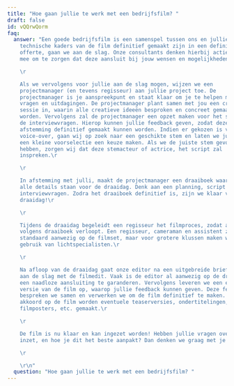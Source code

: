 ```yaml
---
title: "Hoe gaan jullie te werk met een bedrijfsfilm? "
draft: false
id: vQQrwQorm
faq:
  answer: "Een goede bedrijfsfilm is een samenspel tussen ons en jullie. Zodra de
    technische kaders van de film definitief gemaakt zijn in een definitieve
    offerte, gaan we aan de slag. Onze consultants denken hierbij actief met je
    mee om te zorgen dat deze aansluit bij jouw wensen en mogelijkheden.\r

    \r

    Als we vervolgens voor jullie aan de slag mogen, wijzen we een
    projectmanager (en tevens regisseur) aan jullie project toe. De
    projectmanager is je aanspreekpunt en staat klaar om je te helpen met al je
    vragen en uitdagingen. De projectmanager plant samen met jou een creatieve
    sessie in, waarin alle creatieve ideeën besproken en concreet gemaakt
    worden. Vervolgens zal de projectmanager een opzet maken voor het script of
    de interviewvragen. Hierop kunnen jullie feedback geven, zodat deze in
    afstemming definitief gemaakt kunnen worden. Indien er gekozen is voor een
    voice-over, gaan wij op zoek naar een geschikte stem en laten we jullie uit
    een kleine voorselectie een keuze maken. Als we de juiste stem gevonden
    hebben, zorgen wij dat deze stemacteur of actrice, het script zal
    inspreken.\r

    \r

    In afstemming met julli, maakt de projectmanager een draaiboek waarin
    alle details staan voor de draaidag. Denk aan een planning, script en
    interviewvragen. Zodra het draaiboek definitief is, zijn we klaar voor de
    draaidag!\r

    \r

    Tijdens de draaidag begeleidt een regisseur het filmproces, zodat alles
    volgens draaiboek verloopt. Een regisseur, cameraman en assistent zijn
    standaard aanwezig op de filmset, maar voor grotere klussen maken we ook
    gebruik van lichtspecialisten.\r

    \r

    Na afloop van de draaidag gaat onze editor na een uitgebreide briefing
    aan de slag met de filmedit. Vaak is de editor al aanwezig op de draaidag om
    een naadloze aansluiting te garanderen. Vervolgens leveren we een eerste
    versie van de film op, waarop jullie feedback kunnen geven. Deze feedback
    bespreken we samen en verwerken we om de film definitief te maken. Na
    akkoord op de film worden eventuele teaserversies, ondertitelingen,
    filmposters, etc. gemaakt.\r

    \r

    De film is nu klaar en kan ingezet worden! Hebben jullie vragen over de
    inzet, en hoe je dit het beste aanpakt? Dan denken we graag met je mee.\r

    \r

    \r\n"
  question: "Hoe gaan jullie te werk met een bedrijfsfilm? "
---
```


